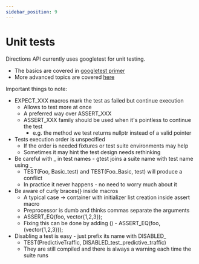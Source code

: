 ```yaml
---
sidebar_position: 9
---
```


# Unit tests

Directions API currently uses googletest for unit testing.

- The basics are covered in [googletest primer](https://github.com/google/googletest/blob/master/docs/primer.md)
- More advanced topics  are covered [here](https://github.com/google/googletest/blob/master/docs/advanced.md)

Important things to note:
* EXPECT_XXX macros mark the test as failed but continue execution
    * Allows to test more at once
    * A preferred way over ASSERT_XXX
    * ASSERT_XXX family should be used when it's pointless to continue the test
        * e.g. the method we test returns nullptr instead of  a valid pointer
* Tests execution order is unspecified
    * If the order is needed fixtures or test suite environments may help
    * Sometimes it may hint the test design needs rethinking
* Be careful with _ in test names - gtest joins a suite name with test name using _
    * TEST(Foo, Basic_test) and TEST(Foo_Basic, test) will produce a conflict
    * In practice it never happens - no need to worry much about it
* Be aware of curly braces{} inside macros
    * A typical case -> container with initializer list creation inside assert macro
    * Preprocessor is dumb and thinks commas separate the arguments
    * ASSERT_EQ(foo, vector{1,2,3});
    * Fixing this can be done by adding () - ASSERT_EQ(foo, (vector{1,2,3}));
* Disabling a test is easy - just prefix its name with DISABLED_
    * TEST(PredictiveTraffic, DISABLED_test_predictive_traffic)
    * They are still compiled and there is always a warning each time the suite runs
